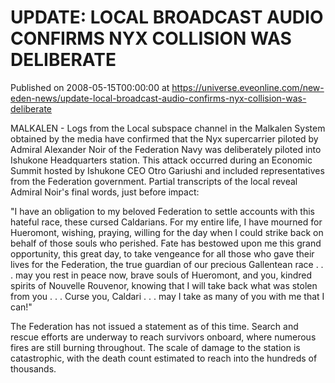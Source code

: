 # UPDATE: LOCAL BROADCAST AUDIO CONFIRMS NYX COLLISION WAS DELIBERATE
Published on 2008-05-15T00:00:00 at https://universe.eveonline.com/new-eden-news/update-local-broadcast-audio-confirms-nyx-collision-was-deliberate

MALKALEN - Logs from the Local subspace channel in the Malkalen System obtained by the media have confirmed that the Nyx supercarrier piloted by Admiral Alexander Noir of the Federation Navy was deliberately piloted into Ishukone Headquarters station. This attack occurred during an Economic Summit hosted by Ishukone CEO Otro Gariushi and included representatives from the Federation government. Partial transcripts of the local reveal Admiral Noir's final words, just before impact: 

"I have an obligation to my beloved Federation to settle accounts with this hateful race, these cursed Caldarians. For my entire life, I have mourned for Hueromont, wishing, praying, willing for the day when I could strike back on behalf of those souls who perished. Fate has bestowed upon me this grand opportunity, this great day, to take vengeance for all those who gave their lives for the Federation, the true guardian of our precious Gallentean race . . . may you rest in peace now, brave souls of Hueromont, and you, kindred spirits of Nouvelle Rouvenor, knowing that I will take back what was stolen from you . . . Curse you, Caldari . . . may I take as many of you with me that I can!" 

The Federation has not issued a statement as of this time. Search and rescue efforts are underway to reach survivors onboard, where numerous fires are still burning throughout. The scale of damage to the station is catastrophic, with the death count estimated to reach into the hundreds of thousands.
